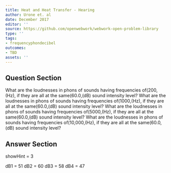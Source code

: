 ```yaml
---
title: Heat and Heat Transfer - Hearing
author: Urone et. al
date: December 2017
editor: ''
source: https://github.com/openwebwork/webwork-open-problem-library
type: ''
tags:
- frequencyphondecibel
outcomes:
- TBD
assets: ''
---
```


## Question Section 

What are the loudnesses in phons of sounds having frequencies of(200,(Hz), if they are all at the same(60.0,(dB) sound intensity level? 
What are the loudnesses in phons of sounds having frequencies of(1000,(Hz), if they are all at the same(60.0,(dB) sound intensity level? 
What are the loudnesses in phons of sounds having frequencies of(5000,(Hz), if they are all at the same(60.0,(dB) sound intensity level? 
What are the loudnesses in phons of sounds having frequencies of(10,000,(Hz), if they are all at the same(60.0,(dB) sound intensity level?


## Answer Section

showHint = 3


dB1 = 51
dB2 = 60
dB3 = 58
dB4 = 47